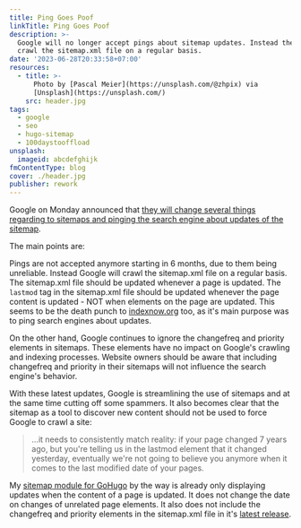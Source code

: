 ```yaml
---
title: Ping Goes Poof
linkTitle: Ping Goes Poof
description: >-
  Google will no longer accept pings about sitemap updates. Instead they will
  crawl the sitemap.xml file on a regular basis.
date: '2023-06-28T20:33:58+07:00'
resources:
  - title: >-
      Photo by [Pascal Meier](https://unsplash.com/@zhpix) via
      [Unsplash](https://unsplash.com/)
    src: header.jpg
tags:
  - google
  - seo
  - hugo-sitemap
  - 100daystooffload
unsplash:
  imageid: abcdefghijk
fmContentType: blog
cover: ./header.jpg
publisher: rework
---
```


Google on Monday announced that [they will change several things regarding to sitemaps and pinging the search engine about updates of the sitemap](https://developers.google.com/search/blog/2023/06/sitemaps-lastmod-ping).

The main points are:

Pings are not accepted anymore starting in 6 months, due to them being unreliable. Instead Google will crawl the sitemap.xml file on a regular basis. The sitemap.xml file should be updated whenever a page is updated. The `lastmod` tag in the sitemap.xml file should be updated whenever the page content is updated - NOT  when elements on the page are updated. This seems to be the death punch to [indexnow.org](https://www.indexnow.org/index) too, as it's main purpose was to ping search engines about updates.

On the other hand, Google continues to ignore the changefreq and priority elements in sitemaps. These elements have no impact on Google's crawling and indexing processes. Website owners should be aware that including changefreq and priority in their sitemaps will not influence the search engine's behavior.

With these latest updates, Google is streamlining the use of sitemaps and at the same time cutting off some spammers. It also becomes clear that the sitemap as a tool to discover new content should not be used to force Google to crawl a site:

> …it needs to consistently match reality: if your page changed 7 years ago, but you're telling us in the lastmod element that it changed yesterday, eventually we're not going to believe you anymore when it comes to the last modified date of your pages.

My [sitemap module for GoHugo](/components/hugo-sitemap/) by the way is already only displaying updates when the content of a page is updated. It does not change the date on changes of unrelated page elements. It also does not include the changefreq and priority elements in the sitemap.xml file in it's [latest release](https://github.com/davidsneighbour/hugo-blockify/releases/tag/v0.0.84).
